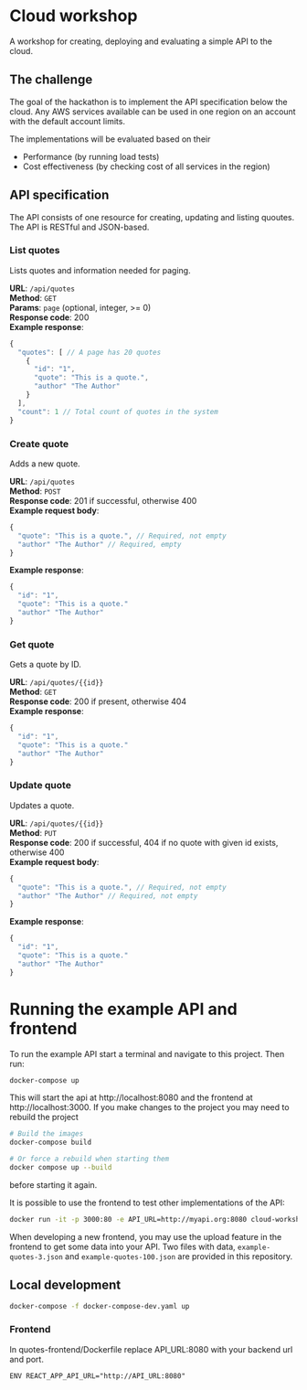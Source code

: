 # Cloud workshop

A workshop for creating, deploying and evaluating a simple API to the cloud.

## The challenge

The goal of the hackathon is to implement the API specification below the cloud.
Any AWS services available can be used in one region on an account with the default account limits.

The implementations will be evaluated based on their

* Performance (by running load tests)
* Cost effectiveness (by checking cost of all services in the region)

## API specification

The API consists of one resource for creating, updating and listing quoutes. The API is RESTful and JSON-based.

### List quotes

Lists quotes and information needed for paging. 

**URL**: `/api/quotes`  
**Method**: `GET`  
**Params**: `page` (optional, integer, >= 0)  
**Response code**: 200  
**Example response**:

```js
{
  "quotes": [ // A page has 20 quotes
    {
      "id": "1",
      "quote": "This is a quote.",
      "author" "The Author"
    }
  ],
  "count": 1 // Total count of quotes in the system
}
```

### Create quote

Adds a new quote.

**URL**: `/api/quotes`  
**Method**: `POST`  
**Response code**: 201 if successful, otherwise 400  
**Example request body**:

```js
{
  "quote": "This is a quote.", // Required, not empty
  "author" "The Author" // Required, empty
}
```

**Example response**:

```js
{
  "id": "1",
  "quote": "This is a quote."
  "author" "The Author"
}
```

### Get quote

Gets a quote by ID.

**URL**: `/api/quotes/{{id}}`  
**Method**: `GET`  
**Response code**: 200 if present, otherwise 404  
**Example response**:

```js
{
  "id": "1",
  "quote": "This is a quote."
  "author" "The Author"
}
```

### Update quote

Updates a quote.

**URL**: `/api/quotes/{{id}}`  
**Method**: `PUT`  
**Response code**: 200 if successful, 404 if no quote with given id exists, otherwise 400  
**Example request body**:


```js
{
  "quote": "This is a quote.", // Required, not empty
  "author" "The Author" // Required, not empty
}
```
**Example response**:

```js
{
  "id": "1",
  "quote": "This is a quote."
  "author" "The Author"
}
```

# Running the example API and frontend

To run the example API start a terminal and navigate to this project.
Then run:

```bash
docker-compose up
```

This will start the api at http://localhost:8080 and the frontend at http://localhost:3000.
If you make changes to the project you may need to rebuild the project

```bash
# Build the images
docker-compose build

# Or force a rebuild when starting them
docker compose up --build
```

before starting it again.

It is possible to use the frontend to test other implementations of the API:

```bash
docker run -it -p 3000:80 -e API_URL=http://myapi.org:8080 cloud-workshop_frontend 
```

When developing a new frontend, you may use the upload feature in the frontend to get some data into your API.
Two files with data, `example-quotes-3.json` and `example-quotes-100.json` are provided in this repository.

## Local development

```bash
docker-compose -f docker-compose-dev.yaml up
```

### Frontend

In quotes-frontend/Dockerfile replace API_URL:8080 with your backend url and port.

```
ENV REACT_APP_API_URL="http://API_URL:8080"
```
